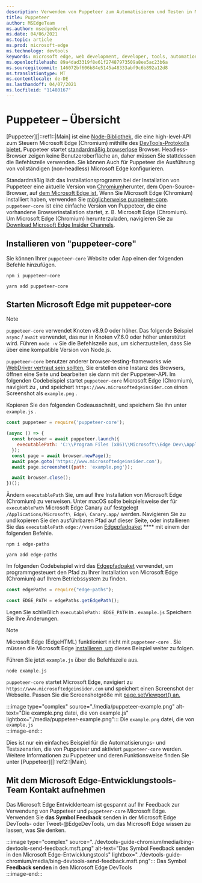 ```yaml
---
description: Verwenden von Puppeteer zum Automatisieren und Testen in Microsoft Edge
title: Puppeteer
author: MSEdgeTeam
ms.author: msedgedevrel
ms.date: 04/06/2021
ms.topic: article
ms.prod: microsoft-edge
ms.technology: devtools
keywords: microsoft edge, web development, developer, tools, automation, test
ms.openlocfilehash: 89a4dad3319f8e61f27487973509a8ee5ac23b6a
ms.sourcegitcommit: 146072bf606b84e5145a48333abf9c6b892a12d8
ms.translationtype: MT
ms.contentlocale: de-DE
ms.lasthandoff: 04/07/2021
ms.locfileid: "11480167"
---
```

# <a name="puppeteer-overview"></a>Puppeteer – Übersicht  

[Puppeteer][|::ref1::|Main] ist eine [Node-Bibliothek,][NodejsMain] die eine high-level-API zum Steuern Microsoft Edge \(Chromium\) mithilfe des [DevTools-Protokolls bietet.][GithubChromedevtoolsProtocol]  Puppeteer startet [standardmäßig browserlose][WikiHeadlessBrowser] Browser.  Headless-Browser zeigen keine Benutzeroberfläche an, daher müssen Sie stattdessen die Befehlszeile verwenden.  Sie können Auch für Puppeteer die Ausführung von vollständigen \(non-headless\) Microsoft Edge konfigurieren.  

Standardmäßig lädt das Installationsprogramm bei der Installation von Puppeteer eine aktuelle Version von [Chromium][ChromiumHome]herunter, dem Open-Source-Browser, auf [dem Microsoft Edge ist.][MicrosoftBlogsWindowsExperience20181206]  Wenn Sie Microsoft Edge \(Chromium\) installiert haben, verwenden Sie [möglicherweise puppeteer-core][PuppeteerApivscore].  `puppeteer-core` ist eine einfache Version von Puppeteer, die eine vorhandene Browserinstallation startet, z. B. Microsoft Edge \(Chromium\).  Um Microsoft Edge \(Chromium\) herunterzuladen, navigieren Sie zu [Download Microsoft Edge Insider Channels][MicrosoftedgeinsiderDownload].  

## <a name="installing-puppeteer-core"></a>Installieren von "puppeteer-core"  

Sie können Ihrer `puppeteer-core` Website oder App einen der folgenden Befehle hinzufügen.  

```shell
npm i puppeteer-core
```  

```shell
yarn add puppeteer-core
```  

## <a name="launch-microsoft-edge-with-puppeteer-core"></a>Starten Microsoft Edge mit puppeteer-core  

> [!NOTE]
> `puppeteer-core` verwendet Knoten v8.9.0 oder höher.  Das folgende Beispiel `async` / `await` verwendet, das nur in Knoten v7.6.0 oder höher unterstützt wird.  Führen `node -v` Sie die Befehlszeile aus, um sicherzustellen, dass Sie über eine kompatible Version von Node.js.  

`puppeteer-core` benutzer anderer browser-testing-frameworks wie [WebDriver vertraut sein sollten.][WebdriverChromiumMain]  Sie erstellen eine Instanz des Browsers, öffnen eine Seite und bearbeiten sie dann mit der Puppeteer-API.  Im folgenden Codebeispiel startet `puppeteer-core` Microsoft Edge \(Chromium\), navigiert zu , und speichert `https://www.microsoftedgeinsider.com` einen Screenshot als `example.png` .  

Kopieren Sie den folgenden Codeausschnitt, und speichern Sie ihn unter `example.js` .  

```javascript
const puppeteer = require('puppeteer-core');

(async () => {
  const browser = await puppeteer.launch({
    executablePath: 'C:\\Program Files (x86)\\Microsoft\\Edge Dev\\Application\\msedge.exe'
  });
  const page = await browser.newPage();
  await page.goto('https://www.microsoftedgeinsider.com');
  await page.screenshot({path: 'example.png'});

  await browser.close();
})();
```  

Ändern `executablePath` Sie, um auf Ihre Installation von Microsoft Edge \(Chromium\) zu verweisen.  Unter macOS sollte beispielsweise der für `executablePath` Microsoft Edge Canary auf festgelegt `/Applications/Microsoft\ Edge\ Canary.app/` werden.  Navigieren Sie zu und kopieren Sie den ausführbaren Pfad auf dieser Seite, oder installieren Sie das `executablePath` `edge://version` [Edgepfadpaket][npmEdgePaths] **** mit einem der folgenden Befehle.  

```shell
npm i edge-paths
```  

```shell
yarn add edge-paths
```  
 
Im folgenden Codebeispiel wird das [Edgepfadpaket][npmEdgePaths] verwendet, um programmgesteuert den Pfad zu Ihrer Installation von Microsoft Edge \(Chromium\) auf Ihrem Betriebssystem zu finden.

```javascript
const edgePaths = require("edge-paths");

const EDGE_PATH = edgePaths.getEdgePath();
```

Legen Sie schließlich `executablePath: EDGE_PATH` in . `example.js`  Speichern Sie Ihre Änderungen.  

> [!NOTE]
> Microsoft Edge \(EdgeHTML\) funktioniert nicht mit `puppeteer-core` .  Sie müssen die Microsoft Edge [installieren, um][MicrosoftedgeinsiderDownload] dieses Beispiel weiter zu folgen.  

Führen Sie jetzt `example.js` über die Befehlszeile aus.  

```shell
node example.js
```  

`puppeteer-core` startet Microsoft Edge, navigiert zu `https://www.microsoftedgeinsider.com` und speichert einen Screenshot der Webseite.  Passen Sie die Screenshotgröße mit [page.setViewport() an.][PuppeteerApipagesetviewport]  

:::image type="complex" source="./media/puppeteer-example.png" alt-text="Die example.png datei, die von example.js" lightbox="./media/puppeteer-example.png":::
   Die `example.png` datei, die von `example.js`  
:::image-end:::  

Dies ist nur ein einfaches Beispiel für die Automatisierungs- und Testszenarien, die von Puppeteer und aktiviert `puppeteer-core` werden.  Weitere Informationen zu Puppeteer und deren Funktionsweise finden Sie unter [Puppeteer][|::ref2::|Main].  

## <a name="getting-in-touch-with-the-microsoft-edge-devtools-team"></a>Mit dem Microsoft Edge-Entwicklungstools-Team Kontakt aufnehmen  

Das Microsoft Edge Entwicklerteam ist gespannt auf Ihr Feedback zur Verwendung von Puppeteer und `puppeteer-core` Microsoft Edge.  Verwenden Sie **das Symbol Feedback** senden in [][TwitterIntentTweetEdgedevtools] der Microsoft Edge DevTools- oder Tweet-@EdgeDevTools, um das Microsoft Edge wissen zu lassen, was Sie denken.  

:::image type="complex" source="../devtools-guide-chromium/media/bing-devtools-send-feedback.msft.png" alt-text="Das Symbol Feedback senden in den Microsoft Edge-Entwicklungstools" lightbox="../devtools-guide-chromium/media/bing-devtools-send-feedback.msft.png":::
   Das Symbol **Feedback senden** in den Microsoft Edge DevTools  
:::image-end:::  

<!--## See also  

*   [WebDriver (Chromium)][WebdriverChromiumMain]  
*   [WebDriver (EdgeHTML)][ArchiveMicrosoftEdgeLegacyDeveloperWebdriverIndex]  
*   [Chrome DevTools Protocol Viewer on GitHub][GithubChromedevtoolsProtocol]  
*   [Microsoft Edge:  Making the web better through more open source collaboration on Microsoft Experience Blog][MicrosoftBlogsWindowsExperience20181206]  
*   [Download Microsoft Edge Insider Channels][MicrosoftedgeinsiderDownload]  
*   [Chromium on The Chromium Projects][ChromiumHome]  
*   [Node.js][NodejsMain]  
*   [Puppeteer][PuppeteerMain]  
*   [puppeteer vs. puppeteer-core][PuppeteerApivscore]  
*   [page.setViewport() on Puppeteer][PuppeteerApipagesetviewport]  
*   [Headless browser on Wikipedia][WikiHeadlessBrowser]  -->  

<!-- links -->  

[WebdriverChromiumMain]: ../webdriver-chromium/index.md "WebDriver (Chromium) | Microsoft Docs"  

<!--  [ArchiveMicrosoftEdgeLegacyDeveloperWebdriverIndex]: /archive/microsoft-edge/legacy/developer/webdriver/index "WebDriver (EdgeHTML) | Microsoft Docs"  -->  

[GithubChromedevtoolsProtocol]: https://chromedevtools.github.io/devtools-protocol "Chrome DevTools Protocol Viewer | GitHub"  

[MicrosoftBlogsWindowsExperience20181206]: https://blogs.windows.com/windowsexperience/2018/12/06/microsoft-edge-making-the-web-better-through-more-open-source-collaboration "Microsoft Edge: Verbessern des Webs durch mehr Open-Source-Zusammenarbeit | Microsoft Experience Blog"  

[MicrosoftedgeinsiderDownload]: https://www.microsoftedgeinsider.com/download "Herunterladen von Microsoft Edge Insider Channels"  

[ChromiumHome]: https://www.chromium.org/Home "Chromium | Die Chromium Projekte"  

[NodejsMain]: https://nodejs.org "Node.js"  

[npmEdgePaths]: https://www.npmjs.com/package/edge-paths "Edgepfade | npm"  

[PuppeteerMain]: https://pptr.dev "Puppeteer"  
[PuppeteerApivscore]: https://pptr.dev/#?product=Puppeteer&version=v2.0.0&show=api-puppeteer-vs-puppeteer-core "puppeteer vs. puppeteer-core | Puppeteer"  
[PuppeteerApipagesetviewport]: https://pptr.dev/#?product=Puppeteer&version=v2.0.0&show=api-pagesetviewportviewport "page.setViewport(viewport) | Puppeteer"  

[TwitterIntentTweetEdgedevtools]: https://twitter.com/intent/tweet?text=@EdgeDevTools "@EdgeDevTools – Post a Tweet | Twitter"  

[WikiHeadlessBrowser]: https://en.wikipedia.org/wiki/Headless_browser "Monitorlose Browser-| Wikipedia"  
